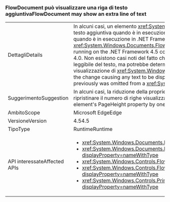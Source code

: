 ### <a name="flowdocument-may-show-an-extra-line-of-text"></a><span data-ttu-id="9f7af-101">FlowDocument può visualizzare una riga di testo aggiuntiva</span><span class="sxs-lookup"><span data-stu-id="9f7af-101">FlowDocument may show an extra line of text</span></span>

|   |   |
|---|---|
|<span data-ttu-id="9f7af-102">Dettagli</span><span class="sxs-lookup"><span data-stu-id="9f7af-102">Details</span></span>|<span data-ttu-id="9f7af-103">In alcuni casi, un elemento <xref:System.Windows.Documents.FlowDocument> visualizzerà una riga di testo aggiuntiva quando è in esecuzione in .NET Framework 4.5 rispetto a quanto viene visualizzato quando è in esecuzione in .NET Framework 4.0.</span><span class="sxs-lookup"><span data-stu-id="9f7af-103">In some cases, a <xref:System.Windows.Documents.FlowDocument> element will display an extra line of text when running on the .NET Framework 4.5 compared to how it displayed when run on the .NET Framework 4.0.</span></span> <span data-ttu-id="9f7af-104">Non esistono casi noti del fatto che la modifica causi la visualizzazione non chiara o non leggibile del testo, ma potrebbe determinare la visualizzazione di testo in precedenza omesso dalla visualizzazione di <xref:System.Windows.Documents.FlowDocument>.</span><span class="sxs-lookup"><span data-stu-id="9f7af-104">There are no known cases of the change causing any text to be displayed poorly or illegibly, but it could cause text to appear that previously was omitted from a <xref:System.Windows.Documents.FlowDocument>'s view.</span></span>|
|<span data-ttu-id="9f7af-105">Suggerimento</span><span class="sxs-lookup"><span data-stu-id="9f7af-105">Suggestion</span></span>|<span data-ttu-id="9f7af-106">In alcuni casi, la riduzione della proprietà PageHeight dell'elemento visualizzato di una unità può ripristinare il numero di righe visualizzate in precedenza.</span><span class="sxs-lookup"><span data-stu-id="9f7af-106">In some cases, decreasing the display element's PageHeight property by one can restore the previous number of displayed lines.</span></span>|
|<span data-ttu-id="9f7af-107">Ambito</span><span class="sxs-lookup"><span data-stu-id="9f7af-107">Scope</span></span>|<span data-ttu-id="9f7af-108">Microsoft Edge</span><span class="sxs-lookup"><span data-stu-id="9f7af-108">Edge</span></span>|
|<span data-ttu-id="9f7af-109">Versione</span><span class="sxs-lookup"><span data-stu-id="9f7af-109">Version</span></span>|<span data-ttu-id="9f7af-110">4.5</span><span class="sxs-lookup"><span data-stu-id="9f7af-110">4.5</span></span>|
|<span data-ttu-id="9f7af-111">Tipo</span><span class="sxs-lookup"><span data-stu-id="9f7af-111">Type</span></span>|<span data-ttu-id="9f7af-112">Runtime</span><span class="sxs-lookup"><span data-stu-id="9f7af-112">Runtime</span></span>|
|<span data-ttu-id="9f7af-113">API interessate</span><span class="sxs-lookup"><span data-stu-id="9f7af-113">Affected APIs</span></span>|<ul><li><xref:System.Windows.Documents.FlowDocument.%23ctor?displayProperty=nameWithType></li><li><xref:System.Windows.Documents.FlowDocument.%23ctor(System.Windows.Documents.Block)?displayProperty=nameWithType></li><li><xref:System.Windows.Controls.FlowDocumentReader.%23ctor?displayProperty=nameWithType></li><li><xref:System.Windows.Controls.FlowDocumentPageViewer.%23ctor?displayProperty=nameWithType></li><li><xref:System.Windows.Controls.Primitives.DocumentPageView.%23ctor?displayProperty=nameWithType></li></ul>|

